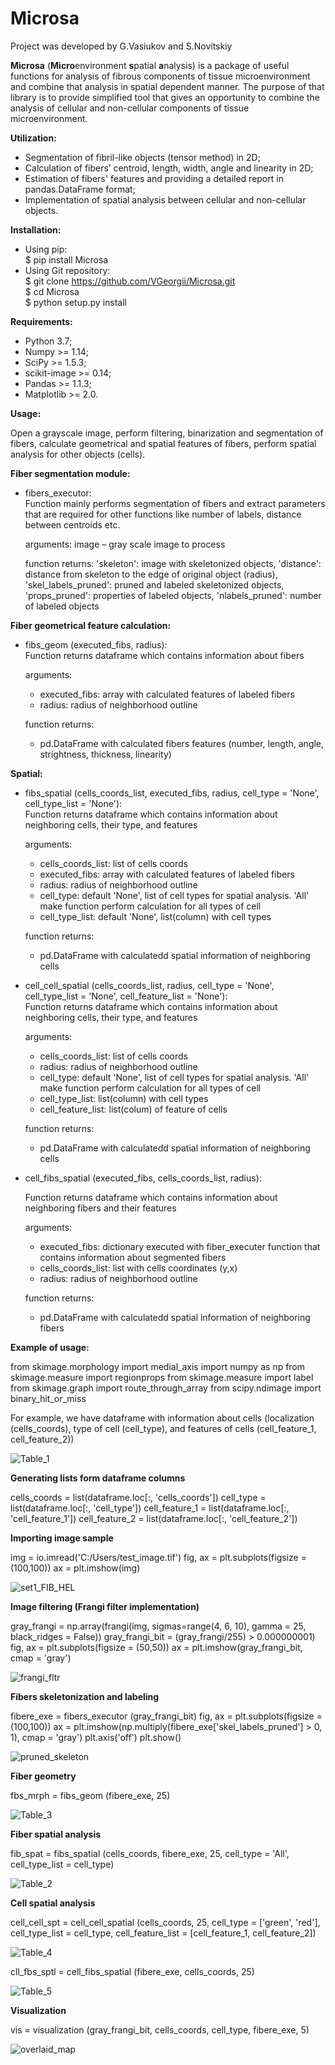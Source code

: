 # Microsa

Project was developed by G.Vasiukov and S.Novitskiy

**Microsa** (**Micro**environment **s**patial **a**nalysis) is a package of useful functions for analysis of fibrous components of tissue microenvironment and combine that analysis in spatial dependent manner. The purpose of that library is to provide simplified tool  that gives an opportunity to combine the analysis of cellular and non-cellular components of tissue microenvironment.

**Utilization:**
-	Segmentation of fibril-like objects (tensor method) in 2D;
-	Calculation of fibers’ centroid, length, width, angle and linearity in 2D;
-	Estimation of fibers' features and providing a detailed report in pandas.DataFrame format;
-	Implementation of spatial analysis between cellular and non-cellular objects.

**Installation:**
- Using pip:<br />
    $ pip install Microsa<br />
- Using Git repository:<br />
    $ git clone https://github.com/VGeorgii/Microsa.git<br />
    $ cd Microsa<br />
    $ python setup.py install<br />
    
**Requirements:**
-	Python 3.7;
-	Numpy >= 1.14;
-	SciPy >= 1.5.3;
-	scikit-image >= 0.14;
-	Pandas >= 1.1.3;
-	Matplotlib >= 2.0.

**Usage:**

Open a grayscale image, perform filtering, binarization and segmentation of fibers, calculate geometrical and spatial features of fibers, perform spatial analysis for other objects (cells).

**Fiber segmentation module:**
  
- fibers_executor:<br />
  Function mainly performs segmentation of fibers and extract parameters that are required for other functions like number of       labels, distance between centroids etc.

  arguments:
  image – gray scale image to process

  function returns:
  'skeleton': image with skeletonized objects, 
  'distance': distance from skeleton to the edge of original object (radius), 
  'skel_labels_pruned': pruned and labeled skeletonized objects, 
  'props_pruned': properties of labeled objects, 
  'nlabels_pruned': number of labeled objects

**Fiber geometrical feature calculation:**

- fibs_geom (executed_fibs, radius):<br />
  Function returns dataframe which contains information about fibers

  arguments:
  - executed_fibs: array with calculated features of labeled fibers
  - radius: radius of neighborhood outline    

  function returns:
  - pd.DataFrame with calculated fibers features (number, length, angle, strightness, thickness, linearity)

**Spatial:**

- fibs_spatial (cells_coords_list, executed_fibs, radius, cell_type = 'None', cell_type_list = 'None'):<br />
  Function returns dataframe which contains information about neighboring cells, their type, and features

  arguments:
  - cells_coords_list: list of cells coords
  - executed_fibs: array with calculated features of labeled fibers
  - radius: radius of neighborhood outline
  - cell_type: default 'None', list of cell types for spatial analysis. 'All' make function perform calculation for all types of     cell
  - cell_type_list: default 'None', list(column) with cell types

  function returns:
  - pd.DataFrame with calculatedd spatial information of neighboring cells
 

- cell_cell_spatial (cells_coords_list, radius, cell_type = 'None', cell_type_list = 'None', cell_feature_list = 'None'):<br />
  Function returns dataframe which contains information about neighboring cells, their type, and features

  arguments:
  - cells_coords_list: list of cells coords
  - radius: radius of neighborhood outline
  - cell_type: default 'None', list of cell types for spatial analysis. 'All' make function perform calculation for all types of     cell
  - cell_type_list: list(column) with cell types
  - cell_feature_list: list(colum) of feature of cells    

  function returns:
  - pd.DataFrame with calculatedd spatial information of neighboring cells
 

- cell_fibs_spatial (executed_fibs, cells_coords_list, radius):<br />
  
  Function returns dataframe which contains information about neighboring fibers and their features

  arguments:
  - executed_fibs: dictionary executed with fiber_executer function that contains information about segmented fibers
  - cells_coords_list: list with cells coordinates (y,x)
  - radius: radius of neighborhood outline    

  function returns:
  - pd.DataFrame with calculatedd spatial information of neighboring fibers


**Example of usage:**

from skimage.morphology import medial_axis
import numpy as np
from skimage.measure import regionprops
from skimage.measure import label
from skimage.graph import route_through_array
from scipy.ndimage import binary_hit_or_miss


For example, we have dataframe with information about cells (localization (cells_coords), type of cell (cell_type), and features of cells (cell_feature_1, cell_feature_2))

![Table_1](https://user-images.githubusercontent.com/65576385/121410782-91fbb880-c928-11eb-97c7-ddf9229ab30d.PNG)


**Generating lists form dataframe columns**

cells_coords = list(dataframe.loc[:, 'cells_coords'])
cell_type = list(dataframe.loc[:, 'cell_type'])
cell_feature_1 = list(dataframe.loc[:, 'cell_feature_1'])
cell_feature_2 = list(dataframe.loc[:, 'cell_feature_2'])

**Importing image sample**

img = io.imread('C:/Users/test_image.tif')
fig, ax = plt.subplots(figsize = (100,100))
ax = plt.imshow(img)

![set1_FIB_HEL](https://user-images.githubusercontent.com/65576385/121410856-9e801100-c928-11eb-8450-7878828fb97d.png)


**Image filtering (Frangi filter implementation)**

gray_frangi = np.array(frangi(img, sigmas=range(4, 6, 10), gamma = 25, black_ridges = False))
gray_frangi_bit = (gray_frangi/255) > 0.000000001)
fig, ax = plt.subplots(figsize = (50,50))
ax = plt.imshow(gray_frangi_bit, cmap = 'gray')

![frangi_fltr](https://user-images.githubusercontent.com/65576385/121409479-30871a00-c927-11eb-840a-d6dc910a96bc.png)


**Fibers skeletonization and labeling**

fibere_exe = fibers_executor (gray_frangi_bit)
fig, ax = plt.subplots(figsize = (100,100))
ax = plt.imshow(np.multiply(fibere_exe['skel_labels_pruned'] > 0, 1), cmap = 'gray')
plt.axis('off')
plt.show()


![pruned_skeleton](https://user-images.githubusercontent.com/65576385/121409573-498fcb00-c927-11eb-897e-8a78424296e4.png)


**Fiber geometry**

fbs_mrph = fibs_geom (fibere_exe, 25)

![Table_3](https://user-images.githubusercontent.com/65576385/121409713-688e5d00-c927-11eb-8513-0d08c429fade.PNG)


**Fiber spatial analysis**

fib_spat = fibs_spatial (cells_coords, fibere_exe, 25, cell_type = 'All', cell_type_list = cell_type)

![Table_2](https://user-images.githubusercontent.com/65576385/121409949-ac816200-c927-11eb-8252-6be29b3e4a81.PNG)


**Cell spatial analysis**

cell_cell_spt = cell_cell_spatial (cells_coords, 25, cell_type = ['green', 'red'], cell_type_list = cell_type, cell_feature_list = [cell_feature_1, cell_feature_2])

![Table_4](https://user-images.githubusercontent.com/65576385/121410054-ca4ec700-c927-11eb-972b-f341d89d1c2d.PNG)

cll_fbs_sptl = cell_fibs_spatial (fibere_exe, cells_coords, 25)

![Table_5](https://user-images.githubusercontent.com/65576385/121410231-fe29ec80-c927-11eb-9a69-30a39c06b5d0.PNG)


**Visualization**

vis = visualization (gray_frangi_bit, cells_coords, cell_type, fibere_exe, 5)

![overlaid_map](https://user-images.githubusercontent.com/65576385/121410307-113cbc80-c928-11eb-8a0b-51e2702ae168.png)







